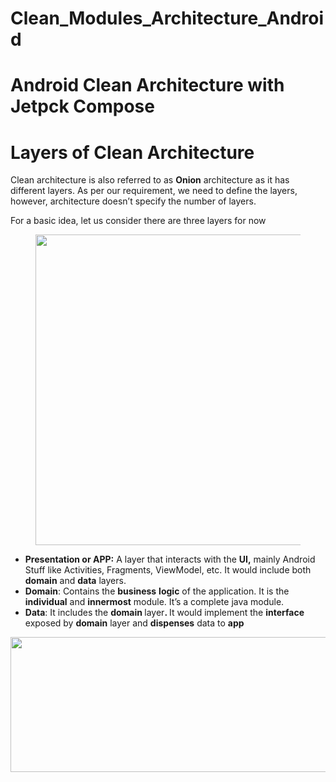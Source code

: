 # Clean_Modules_Architecture_Android

<h1>Android Clean Architecture with Jetpck Compose</h1>

<div class="ix iy iz ja jb"><h1 id="2ab0" class="vs vd je bm ve vt wr vv ny vw ws vy oc kk wt kl of kn wu ko oi kq wv kr ol wc ga" data-selectable-paragraph="">Layers of Clean Architecture</h1><p id="27df" class="pw-post-body-paragraph lf lg je lh b li vl kf lk ll vm ki ln lo vn lq lr ls vo lu lv lw vp ly lz ma ix ga" data-selectable-paragraph="">Clean architecture is also referred to as <strong class="lh jf">Onion</strong> architecture as it has different layers. As per our requirement, we need to define the layers, however, architecture doesn’t specify the number of layers.</p><p id="1159" class="pw-post-body-paragraph lf lg je lh b li lj kf lk ll lm ki ln lo lp lq lr ls lt lu lv lw lx ly lz ma ix ga" data-selectable-paragraph="">For a basic idea, let us consider there are three layers for now</p><figure class="ku kv kw kx gx ky gl gm paragraph-image"><div class="gl gm ww"><picture><source srcset="https://miro.medium.com/max/640/1*Vx08QVJWuGzE4THnpq7FsA.webp 640w, https://miro.medium.com/max/720/1*Vx08QVJWuGzE4THnpq7FsA.webp 720w, https://miro.medium.com/max/750/1*Vx08QVJWuGzE4THnpq7FsA.webp 750w, https://miro.medium.com/max/786/1*Vx08QVJWuGzE4THnpq7FsA.webp 786w, https://miro.medium.com/max/828/1*Vx08QVJWuGzE4THnpq7FsA.webp 828w, https://miro.medium.com/max/1100/1*Vx08QVJWuGzE4THnpq7FsA.webp 1100w, https://miro.medium.com/max/926/1*Vx08QVJWuGzE4THnpq7FsA.webp 926w" sizes="(min-resolution: 4dppx) and (max-width: 700px) 50vw, (-webkit-min-device-pixel-ratio: 4) and (max-width: 700px) 50vw, (min-resolution: 3dppx) and (max-width: 700px) 67vw, (-webkit-min-device-pixel-ratio: 3) and (max-width: 700px) 65vw, (min-resolution: 2.5dppx) and (max-width: 700px) 80vw, (-webkit-min-device-pixel-ratio: 2.5) and (max-width: 700px) 80vw, (min-resolution: 2dppx) and (max-width: 700px) 100vw, (-webkit-min-device-pixel-ratio: 2) and (max-width: 700px) 100vw, 463px" type="image/webp"><source data-testid="og" srcset="https://miro.medium.com/max/640/1*Vx08QVJWuGzE4THnpq7FsA.png 640w, https://miro.medium.com/max/720/1*Vx08QVJWuGzE4THnpq7FsA.png 720w, https://miro.medium.com/max/750/1*Vx08QVJWuGzE4THnpq7FsA.png 750w, https://miro.medium.com/max/786/1*Vx08QVJWuGzE4THnpq7FsA.png 786w, https://miro.medium.com/max/828/1*Vx08QVJWuGzE4THnpq7FsA.png 828w, https://miro.medium.com/max/1100/1*Vx08QVJWuGzE4THnpq7FsA.png 1100w, https://miro.medium.com/max/926/1*Vx08QVJWuGzE4THnpq7FsA.png 926w" sizes="(min-resolution: 4dppx) and (max-width: 700px) 50vw, (-webkit-min-device-pixel-ratio: 4) and (max-width: 700px) 50vw, (min-resolution: 3dppx) and (max-width: 700px) 67vw, (-webkit-min-device-pixel-ratio: 3) and (max-width: 700px) 65vw, (min-resolution: 2.5dppx) and (max-width: 700px) 80vw, (-webkit-min-device-pixel-ratio: 2.5) and (max-width: 700px) 80vw, (min-resolution: 2dppx) and (max-width: 700px) 100vw, (-webkit-min-device-pixel-ratio: 2) and (max-width: 700px) 100vw, 463px"><img alt="" class="ce ld le c" width="463" height="497" loading="eager" role="presentation" src="https://miro.medium.com/max/926/1*Vx08QVJWuGzE4THnpq7FsA.png"></picture></div></figure><ul class=""><li id="b4f5" class="wd we je lh b li lj ll lm lo wx ls wy lw wz ma xa wj wk wl ga" data-selectable-paragraph=""><strong class="lh jf">Presentation or APP:</strong> A layer that interacts with the <strong class="lh jf">UI,</strong> mainly Android Stuff like Activities, Fragments, ViewModel, etc. It would include both <strong class="lh jf">domain</strong> and <strong class="lh jf">data</strong> layers.</li><li id="88b2" class="wd we je lh b li wm ll wn lo wo ls wp lw wq ma xa wj wk wl ga" data-selectable-paragraph=""><strong class="lh jf">Domain</strong>: Contains the <strong class="lh jf">business</strong> <strong class="lh jf">logic</strong> of the application. It is the <strong class="lh jf">individual</strong> and <strong class="lh jf">innermost</strong> module. It’s a complete java module.</li><li id="e06d" class="wd we je lh b li wm ll wn lo wo ls wp lw wq ma xa wj wk wl ga" data-selectable-paragraph=""><strong class="lh jf">Data</strong>: It includes the <strong class="lh jf">domain </strong>layer<strong class="lh jf">. </strong>It would implement the <strong class="lh jf">interface</strong> exposed by <strong class="lh jf">domain</strong> layer and <strong class="lh jf">dispenses</strong> data to <strong class="lh jf">app</strong></li></ul></div>

<img alt="" class="ce km kn c" width="700" height="216" loading="eager" role="presentation" src="https://miro.medium.com/max/1400/1*2v6zotc8p-bt9oX2mI0vkQ.png">

